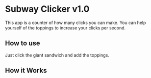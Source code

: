 # Subway Clicker v1.0

This app is a counter of how many clicks you can make. You can help yourself of the toppings to increase your clicks per second.

## How to use

Just click the giant sandwich and add the toppings.

## How it Works

